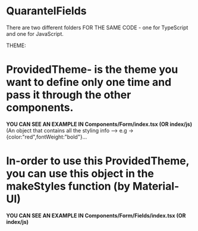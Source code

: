 # QuarantelFields

There are two different folders FOR THE SAME CODE - one for TypeScript and one for JavaScript.

THEME:
  # ProvidedTheme- is the theme you want to define only one time and pass it through the other components. 
  **YOU CAN SEE AN EXAMPLE IN Components/Form/index.tsx (OR index/js)**
    (An object that contains all the styling info --> e.g -> {color:"red",fontWeight:"bold"}...
  # In-order to use this ProvidedTheme, you can use this object in the makeStyles function (by Material-UI)
  **YOU CAN SEE AN EXAMPLE IN Components/Form/Fields/index.tsx (OR index/js)**
  
  
